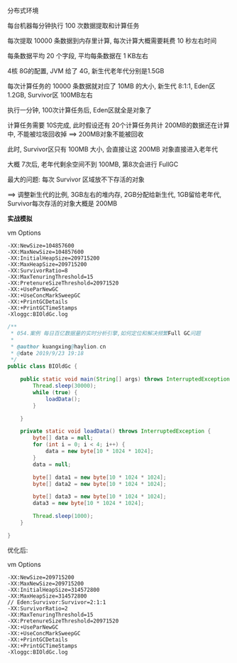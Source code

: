 分布式环境

每台机器每分钟执行 100 次数据提取和计算任务

每次提取 10000 条数据到内存里计算, 每次计算大概需要耗费 10 秒左右时间

每条数据平均 20 个字段, 平均每条数据在 1 KB左右

4核 8G的配置, JVM 给了 4G,  新生代老年代分别是1.5GB

每次计算任务的 10000 条数据就对应了 10MB 的大小, 新生代 8:1:1, Eden区 1.2GB, Survivor区 100MB左右



执行一分钟, 100次计算任务后, Eden区就全是对象了

计算任务需要 10S完成, 此时假设还有 20个计算任务共计 200MB的数据还在计算中, 不能被垃圾回收掉   ==>   200MB对象不能被回收



此时, Survivor区只有 100MB 大小, 会直接让这 200MB 对象直接进入老年代

大概 7次后, 老年代剩余空间不到 100MB, 第8次会进行 FullGC





最大的问题: 每次 Survivor 区域放不下存活的对象



==> 调整新生代的比例, 3GB左右的堆内存, 2GB分配给新生代, 1GB留给老年代, Survivor每次存活的对象大概是 200MB



**实战模拟**

vm Options

```
-XX:NewSize=104857600
-XX:MaxNewSize=104857600
-XX:InitialHeapSize=209715200
-XX:MaxHeapSize=209715200
-XX:SurvivorRatio=8
-XX:MaxTenuringThreshold=15
-XX:PretenureSizeThreshold=20971520
-XX:+UseParNewGC
-XX:+UseConcMarkSweepGC
-XX:+PrintGCDetails
-XX:+PrintGCTimeStamps
-Xloggc:BIOldGc.log
```



```java
/**
 * 054.案例 每日百亿数据量的实时分析引擎,如何定位和解决频繁Full GC问题
 *
 * @author kuangxing@haylion.cn
 * @date 2019/9/23 19:18
 */
public class BIOldGc {

    public static void main(String[] args) throws InterruptedException {
        Thread.sleep(30000);
        while (true) {
            loadData();
        }

    }

    private static void loadData() throws InterruptedException {
        byte[] data = null;
        for (int i = 0; i < 4; i++) {
            data = new byte[10 * 1024 * 1024];
        }
        data = null;

        byte[] data1 = new byte[10 * 1024 * 1024];
        byte[] data2 = new byte[10 * 1024 * 1024];

        byte[] data3 = new byte[10 * 1024 * 1024];
        data3 = new byte[10 * 1024 * 1024];

        Thread.sleep(1000);
    }

}

```

优化后:

vm Options

```
-XX:NewSize=209715200
-XX:MaxNewSize=209715200
-XX:InitialHeapSize=314572800
-XX:MaxHeapSize=314572800
// Eden:Survivor:Survivor=2:1:1
-XX:SurvivorRatio=2
-XX:MaxTenuringThreshold=15
-XX:PretenureSizeThreshold=20971520
-XX:+UseParNewGC
-XX:+UseConcMarkSweepGC
-XX:+PrintGCDetails
-XX:+PrintGCTimeStamps
-Xloggc:BIOldGc.log
```

